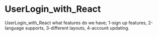 # UserLogin_with_React
UserLogin_with_React
what features do we have;
1-sign up features,
2-language supports,
3-different layouts,
4-account updating.

